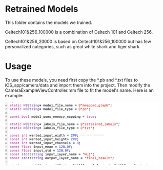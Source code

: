 # Retrained Models
This folder contains the models we trained.

Celtech101&256_100000 is a combination of Celtech 101 and Celtech 256.

Celtech101&256_20000 is based on Celtech101&256_100000 but has few personalized categories, such as great white shark and tiger shark.

# Usage
To use these models, you need first copy the *.pb and *.txt files to iOS_app/camera/data and import them into the project. Then modify the CameraExampleViewController.mm file to fit the model's name. Here is an example:

![alt text](https://github.com/EricZhengAZ/Lable-Track1EC601/blob/master/iOS_app/camera/data/image01.png)
